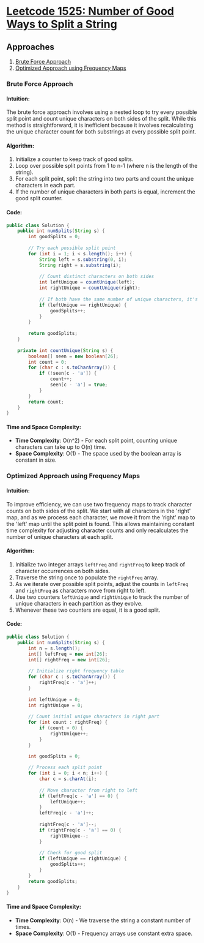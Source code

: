 # [Leetcode 1525: Number of Good Ways to Split a String](https://leetcode.com/problems/number-of-good-ways-to-split-a-string/)

## Approaches
1. [Brute Force Approach](#brute-force-approach)
2. [Optimized Approach using Frequency Maps](#optimized-approach-using-frequency-maps)

### Brute Force Approach

#### Intuition:
The brute force approach involves using a nested loop to try every possible split point and count unique characters on both sides of the split. While this method is straightforward, it is inefficient because it involves recalculating the unique character count for both substrings at every possible split point.

#### Algorithm:
1. Initialize a counter to keep track of good splits.
2. Loop over possible split points from 1 to n-1 (where n is the length of the string).
3. For each split point, split the string into two parts and count the unique characters in each part.
4. If the number of unique characters in both parts is equal, increment the good split counter.

#### Code:
```java
public class Solution {
    public int numSplits(String s) {
        int goodSplits = 0;
        
        // Try each possible split point
        for (int i = 1; i < s.length(); i++) {
            String left = s.substring(0, i);
            String right = s.substring(i);
            
            // Count distinct characters on both sides
            int leftUnique = countUnique(left);
            int rightUnique = countUnique(right);
            
            // If both have the same number of unique characters, it's a good split
            if (leftUnique == rightUnique) {
                goodSplits++;
            }
        }
        
        return goodSplits;
    }
    
    private int countUnique(String s) {
        boolean[] seen = new boolean[26];
        int count = 0;
        for (char c : s.toCharArray()) {
            if (!seen[c - 'a']) {
                count++;
                seen[c - 'a'] = true;
            }
        }
        return count;
    }
}
```

#### Time and Space Complexity:
- **Time Complexity**: O(n^2) - For each split point, counting unique characters can take up to O(n) time.
- **Space Complexity**: O(1) - The space used by the boolean array is constant in size.

### Optimized Approach using Frequency Maps

#### Intuition:
To improve efficiency, we can use two frequency maps to track character counts on both sides of the split. We start with all characters in the 'right' map, and as we process each character, we move it from the 'right' map to the 'left' map until the split point is found. This allows maintaining constant time complexity for adjusting character counts and only recalculates the number of unique characters at each split.

#### Algorithm:
1. Initialize two integer arrays `leftFreq` and `rightFreq` to keep track of character occurrences on both sides.
2. Traverse the string once to populate the `rightFreq` array.
3. As we iterate over possible split points, adjust the counts in `leftFreq` and `rightFreq` as characters move from right to left.
4. Use two counters `leftUnique` and `rightUnique` to track the number of unique characters in each partition as they evolve.
5. Whenever these two counters are equal, it is a good split.

#### Code:
```java
public class Solution {
    public int numSplits(String s) {
        int n = s.length();
        int[] leftFreq = new int[26];
        int[] rightFreq = new int[26];
        
        // Initialize right frequency table
        for (char c : s.toCharArray()) {
            rightFreq[c - 'a']++;
        }
        
        int leftUnique = 0;
        int rightUnique = 0;
        
        // Count initial unique characters in right part
        for (int count : rightFreq) {
            if (count > 0) {
                rightUnique++;
            }
        }
        
        int goodSplits = 0;

        // Process each split point
        for (int i = 0; i < n; i++) {
            char c = s.charAt(i);
            
            // Move character from right to left
            if (leftFreq[c - 'a'] == 0) {
                leftUnique++;
            }
            leftFreq[c - 'a']++;
            
            rightFreq[c - 'a']--;
            if (rightFreq[c - 'a'] == 0) {
                rightUnique--;
            }
            
            // Check for good split
            if (leftUnique == rightUnique) {
                goodSplits++;
            }
        }
        return goodSplits;
    }
}
```

#### Time and Space Complexity:
- **Time Complexity**: O(n) - We traverse the string a constant number of times.
- **Space Complexity**: O(1) - Frequency arrays use constant extra space.

